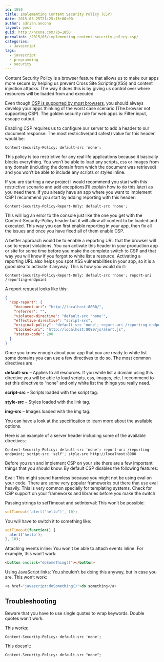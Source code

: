 ```yaml
---
id: 1850
title: Implementing Content Security Policy (CSP)
date: 2015-03-25T21:25:15+00:00
author: adrian.ancona
layout: post
guid: http://ncona.com/?p=1850
permalink: /2015/03/implementing-content-security-policy-csp/
categories:
  - Javascript
tags:
  - javascript
  - programming
  - security
---
```

Content Security Policy is a browser feature that allows us to make our apps more secure by helping us prevent Cross Site Scripting(XSS) and content injection attacks. The way it does this is by giving us control over where resources will be loaded from and executed.

Even though [CSP is supported by most browsers](http://caniuse.com/#feat=contentsecuritypolicy), you should always develop your apps thinking of the worst case scenario (The browser not supporting CSP). The golden security rule for web apps is: Filter input, escape output.

Enabling CSP requires us to configure our server to add a header to our document response. The most restrictive(and safest) value for this header would be:

```
Content-Security-Policy: default-src 'none';
```

<!--more-->

This policy is too restrictive for any real life applications because it basically blocks everything. You won&#8217;t be able to load any scripts, css or images from any domain (including the domain from which the document was retrieved) and you won&#8217;t be able to include any scripts or styles inline.

If you are starting a new project I would recommend you start with this restrictive scenario and add exceptions(I&#8217;ll explain how to do this later) as you need them. If you already have an app where you want to implement CSP I recommend you start by adding reporting with this header:

```
Content-Security-Policy-Report-Only: default-src 'none';
```

This will log an error to the console just like the one you get with the Content-Security-Policy header but it will allow all content to be loaded and executed. This way you can first enable reporting in your app, then fix all the issues and once you have fixed all of them enable CSP.

A better approach would be to enable a reporting URL that the browser will use to report violations. You can activate this header in your production app or site for some time before you make the complete switch to CSP and that way you will know if you forgot to white list a resource. Activating a reporting URL also helps you spot XSS vulnerabilities in your app, so it is a good idea to activate it anyway. This is how you would do it:

```
Content-Security-Policy-Report-Only: default-src 'none'; report-uri /reporting-endpoint
```

A report request looks like this:

```json
{
  "csp-report": {
    "document-uri": "http://localhost:8080/",
    "referrer": "",
    "violated-directive": "default-src 'none'",
    "effective-directive": "script-src",
    "original-policy": "default-src 'none'; report-uri /reporting-endpoint",
    "blocked-uri": "http://localhost:8080/js/alert.js",
    "status-code": 200
  }
}
```

Once you know enough about your app that you are ready to white list some domains you can use a few directives to do so. The most common directives are:

**default-src** &#8211; Applies to all resources. If you white list a domain using this directive you will be able to load scripts, css, images, etc. I recommend to set this directive to &#8220;none&#8221; and only white list the things you really need.
  
**script-src** &#8211; Scripts loaded with the script tag.
  
**style-src** &#8211; Styles loaded with the link tag.
  
**img-src** &#8211; Images loaded with the img tag.

You can have a [look at the specification](https://w3c.github.io/webappsec/specs/content-security-policy/) to learn more about the available options.

Here is an example of a server header including some of the available directives:

```
Content-Security-Policy: default-src 'none'; report-uri /reporting-endpoint; script-src 'self'; style-src http://localhost:8080
```

Before you run and implement CSP on your site there are a few important things that you should know. By default CSP disables the following features:

Eval: This might sound harmless because you might not be using eval on your code. There are some very popular frameworks out there that use eval heavily. This is very common specially for templating systems. Check for CSP support on your frameworks and libraries before you make the switch.

Passing strings to setTimeout and setInterval: This won&#8217;t be possible:

```js
setTimeout('alert("hello")', 10);
```

You will have to switch it to something like:

```js
setTimeout(function() {
  alert('hello');
}, 10);
```

Attaching events inline: You won&#8217;t be able to attach events inline. For example, this won&#8217;t work:

```html
<button onclick="doSomething()"></button>
```

Using JavaScript links: You shouldn&#8217;t be doing this anyway, but in case you are. This won&#8217;t work:

```js
<a href="javascript:doSomething()">do something</a>
```

## Troubleshooting

Beware that you have to use single quotes to wrap keywords. Double quotes won&#8217;t work.

This works:

```
Content-Security-Policy: default-src 'none';
```

This doesn&#8217;t:

```
Content-Security-Policy: default-src "none";
```
